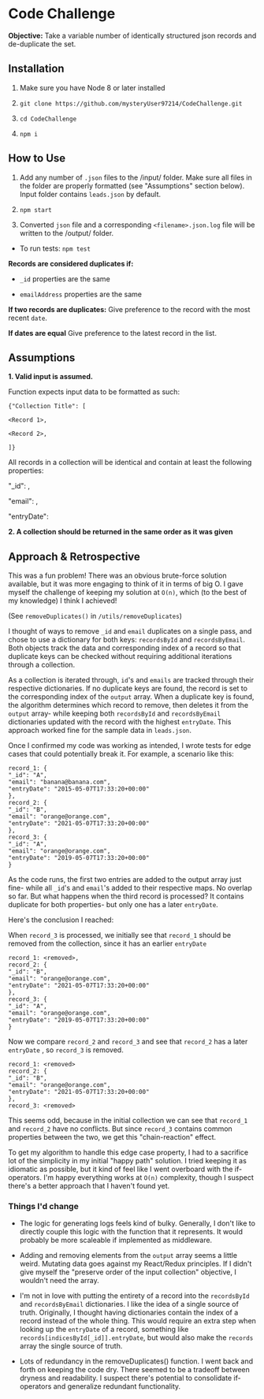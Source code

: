 


# Code Challenge

**Objective:** Take a variable number of identically structured json records and de-duplicate the set.

## Installation



1. Make sure you have Node 8 or later installed

2. `git clone https://github.com/mysteryUser97214/CodeChallenge.git`

3. `cd CodeChallenge`

4. `npm i`



## How to Use

1. Add any number of `.json` files to the /input/ folder. Make sure all files in the folder are properly formatted (see "Assumptions" section below). Input folder contains `leads.json` by default.

2. `npm start`

3. Converted `json` file and a corresponding `<filename>.json.log` file will be written to the /output/ folder.

- To run tests: `npm test`




**Records are considered duplicates if:**

- `_id` properties are the same

- `emailAddress` properties are the same



**If two records are duplicates:** Give preference to the record with the most recent `date`.



**If dates are equal** Give preference to the latest record in the list.




## Assumptions

**1. Valid input is assumed.**

Function expects input data to be formatted as such:


```
{"Collection Title": [

<Record 1>,

<Record 2>,

]}
```


All records in a collection will be identical and contain at least the following properties:



"_id": <String>,

"email": <String>,

"entryDate": <Date>



**2. A collection should be returned in the same order as it was given**



## Approach & Retrospective

This was a fun problem! There was an obvious brute-force solution available, but it was more engaging to think of it in terms of big O. I gave myself the challenge of keeping my solution at `O(n)`, which (to the best of my knowledge) I think I achieved!



(See `removeDuplicates()` in `/utils/removeDuplicates`)



I thought of ways to remove `_id` and `email` duplicates on a single pass, and chose to use a dictionary for both keys: `recordsById` and `recordsByEmail`. Both objects track the data and corresponding index of a record so that duplicate keys can be checked without requiring additional iterations through a collection.



As a collection is iterated through, `id`'s and `emails` are tracked through their respective dictionaries. If no duplicate keys are found, the record is set to the corresponding index of the `output` array. When a duplicate key is found, the algorithm determines which record to remove, then deletes it from the `output` array- while keeping both `recordsById` and `recordsByEmail` dictionaries updated with the record with the highest `entryDate`. This approach worked fine for the sample data in `leads.json`.


Once I confirmed my code was working as intended, I wrote tests for edge cases that could potentially break it. For example, a scenario like this:

```
record_1: {
"_id": "A",
"email": "banana@banana.com",
"entryDate": "2015-05-07T17:33:20+00:00"
},
record_2: {
"_id": "B",
"email": "orange@orange.com",
"entryDate": "2021-05-07T17:33:20+00:00"
},
record_3: {
"_id": "A",
"email": "orange@orange.com",
"entryDate": "2019-05-07T17:33:20+00:00"
}
```

As the code runs, the first two entries are added to the output array just fine- while all `_id`'s and `email`'s added to their respective maps. No overlap so far. But what happens when the third record is processed? It contains duplicate for both properties- but only one has a later `entryDate`.



Here's the conclusion I reached:

When `record_3` is processed, we initially see that `record_1` should be removed from the collection, since it has an earlier `entryDate`


```
record_1: <removed>,
record_2: {
"_id": "B",
"email": "orange@orange.com",
"entryDate": "2021-05-07T17:33:20+00:00"
},
record_3: {
"_id": "A",
"email": "orange@orange.com",
"entryDate": "2019-05-07T17:33:20+00:00"
}
```

Now we compare `record_2` and `record_3` and see that `record_2` has a later `entryDate` , so `record_3` is removed.


```
record_1: <removed>
record_2: {
"_id": "B",
"email": "orange@orange.com",
"entryDate": "2021-05-07T17:33:20+00:00"
},
record_3: <removed>
```

This seems odd, because in the initial collection we can see that `record_1` and `record_2` have no conflicts. But since `record_3` contains common properties between the two, we get this "chain-reaction" effect.



To get my algorithm to handle this edge case property, I had to a sacrifice lot of the simplicity in my initial "happy path" solution. I tried keeping it as idiomatic as possible, but it kind of feel like I went overboard with the if-operators.  I'm happy everything works at `O(n)` complexity, though I suspect there's a better approach that I haven't found yet.



### Things I'd change


- The logic for generating logs feels kind of bulky. Generally, I don't like to directly couple this logic with the function that it represents. It would probably be more scaleable if implemented as middleware.

- Adding and removing elements from the `output` array seems a little weird. Mutating data goes against my React/Redux principles. If I didn't give myself the  "preserve order of the input collection" objective, I wouldn't need the array.

- I'm not in love with putting the entirety of a record into the `recordsById` and `recordsByEmail` dictionaries. I like the idea of a single source of truth. Originally, I thought having dictionaries contain the index of a record instead of the whole thing. This would require an extra step when looking up the `entryDate` of a record, something like `records[indicesById[_id]].entryDate`,  but would also make the `records` array the single source of truth.

- Lots of redundancy in the removeDuplicates() function. I went back and forth on keeping the code dry. There seemed to be a tradeoff between dryness and readability. I suspect there's potential to consolidate if-operators and generalize redundant functionality.